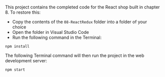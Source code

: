 This project contains the completed code for the React shop built in chapter 8.
To restore this:

- Copy the contents of the `08-ReactRedux` folder into a folder of your choice
- Open the folder in Visual Studio Code
- Run the following command in the Terminal:

```
npm install
```

The following Terminal command will then run the project in the web development server:

```
npm start
```
